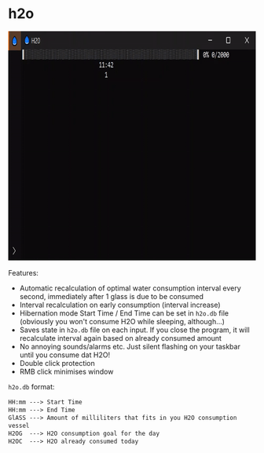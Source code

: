 # h2o

<!-- <img src="readme/h2o.gif" width="533" height="311"> -->
<img src="readme/h2o.gif" width="800" height="467">

Features:
* Automatic recalculation of optimal water consumption interval every second, immediately after 1 glass is due to be consumed
* Interval recalculation on early consumption (interval increase)
* Hibernation mode Start Time / End Time can be set in `h2o.db` file (obviously you won't consume H2O while sleeping, although...)
* Saves state in `h2o.db` file on each input. If you close the program, it will recalculate interval again based on already consumed amount
* No annoying sounds/alarms etc. Just silent flashing on your taskbar until you consume dat H2O!
* Double click protection
* RMB click minimises window

`h2o.db` format:
```
HH:mm ---> Start Time
HH:mm ---> End Time
GlASS ---> Amount of milliliters that fits in you H2O consumption vessel
H2OG  ---> H2O consumption goal for the day
H2OC  ---> H2O already consumed today
```
